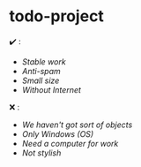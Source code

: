 # todo-project

:heavy_check_mark: :

*  *Stable work*
*  *Anti-spam*
*  *Small size*
*  *Without Internet*

:x: :
* *We haven't got sort of objects*
* *Only Windows (OS)*
* *Need a computer for work*
* *Not stylish*
